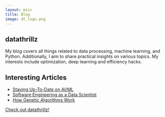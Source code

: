 ```yaml
---
layout: misc
title: Blog
image: dt_logo.png
---
```


## datathrillz

My blog covers all things related to data processing, machine learning, and Python. Additionally, I aim to share practical insights on various topics.
My interests include optimization, deep learning and efficiency hacks.

## Interesting Articles
- [Staying Up-To-Date on AI/ML](https://www.datathrillz.com/staying-up-to-date-on-ai-ml/)
- [Software Engineering as a Data Scientist](https://www.datathrillz.com/software-engineering-as-a-data-scientist/)
- [How Genetic Algorithms Work](https://www.datathrillz.com/genetic-algorithm/)

[Check out datathrillz!](https://www.datathrillz.com/)
